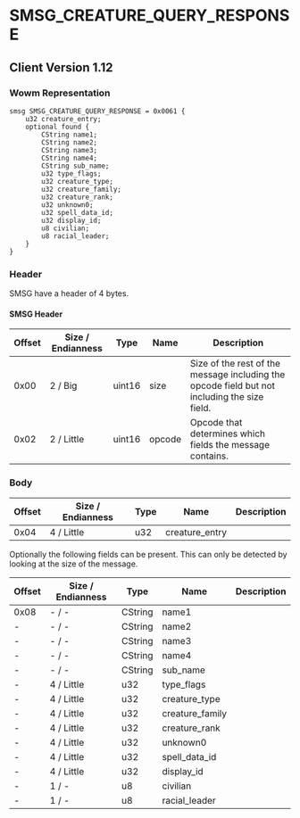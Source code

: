 # SMSG_CREATURE_QUERY_RESPONSE
## Client Version 1.12

### Wowm Representation
```rust,ignore
smsg SMSG_CREATURE_QUERY_RESPONSE = 0x0061 {
    u32 creature_entry;
    optional found {
        CString name1;
        CString name2;
        CString name3;
        CString name4;
        CString sub_name;
        u32 type_flags;
        u32 creature_type;
        u32 creature_family;
        u32 creature_rank;
        u32 unknown0;
        u32 spell_data_id;
        u32 display_id;
        u8 civilian;
        u8 racial_leader;
    }
}
```
### Header
SMSG have a header of 4 bytes.

#### SMSG Header
| Offset | Size / Endianness | Type   | Name   | Description |
| ------ | ----------------- | ------ | ------ | ----------- |
| 0x00   | 2 / Big           | uint16 | size   | Size of the rest of the message including the opcode field but not including the size field.|
| 0x02   | 2 / Little        | uint16 | opcode | Opcode that determines which fields the message contains.|
### Body
| Offset | Size / Endianness | Type | Name | Description |
| ------ | ----------------- | ---- | ---- | ----------- |
| 0x04 | 4 / Little | u32 | creature_entry |  |

Optionally the following fields can be present. This can only be detected by looking at the size of the message.

| Offset | Size / Endianness | Type | Name | Description |
| ------ | ----------------- | ---- | ---- | ----------- |
| 0x08 | - / - | CString | name1 |  |
| - | - / - | CString | name2 |  |
| - | - / - | CString | name3 |  |
| - | - / - | CString | name4 |  |
| - | - / - | CString | sub_name |  |
| - | 4 / Little | u32 | type_flags |  |
| - | 4 / Little | u32 | creature_type |  |
| - | 4 / Little | u32 | creature_family |  |
| - | 4 / Little | u32 | creature_rank |  |
| - | 4 / Little | u32 | unknown0 |  |
| - | 4 / Little | u32 | spell_data_id |  |
| - | 4 / Little | u32 | display_id |  |
| - | 1 / - | u8 | civilian |  |
| - | 1 / - | u8 | racial_leader |  |
